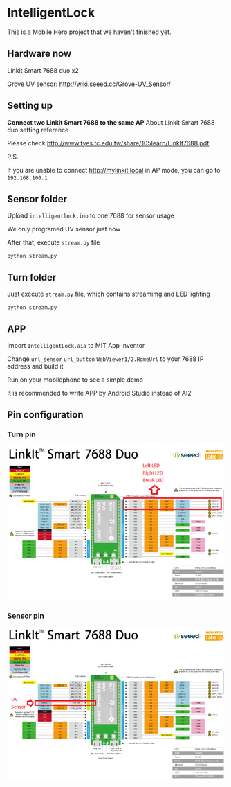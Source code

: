 # IntelligentLock
This is a Mobile Hero project that we haven't finished yet.

## Hardware now
Linkit Smart 7688 duo x2

Grove UV sensor: http://wiki.seeed.cc/Grove-UV_Sensor/

## Setting up
**Connect two Linkit Smart 7688 to the same AP**
About Linkit Smart 7688 duo setting reference

Please check http://www.tyes.tc.edu.tw/share/105learn/LinkIt7688.pdf

P.S.

If you are unable to connect http://mylinkit.local in AP mode, you can go to `192.168.100.1`

## Sensor folder
Upload `intelligentlock.ino` to one 7688 for sensor usage

We only programed UV sensor just now

After that, execute `stream.py` file
```
python stream.py
```

## Turn folder
Just execute `stream.py` file, which contains streamimg and LED lighting
```
python stream.py
```

## APP
Import `IntelligentLock.aia` to MIT App Inventor

Change `url_sensor` `url_button` `WebViewer1/2.HomeUrl` to your 7688 IP address and build it

Run on your mobilephone to see a simple demo

It is recommended to write APP by Android Studio instead of AI2

## Pin configuration

### Turn pin
![image](turnpin.png)

### Sensor pin
![image](sensorpin.png)
